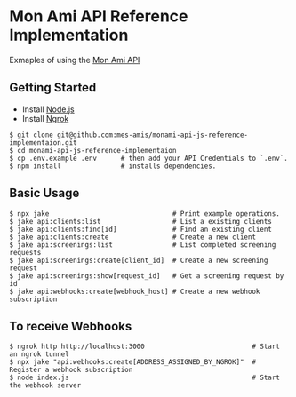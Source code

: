 # Mon Ami API Reference Implementation

Exmaples of using the [Mon Ami API](https://docs.monami.io/#introduction)

## Getting Started

- Install [Node.js](https://nodejs.org/en/learn/getting-started/how-to-install-nodejs)
- Install [Ngrok](https://ngrok.com/docs/getting-started/)

```
$ git clone git@github.com:mes-amis/monami-api-js-reference-implementaion.git
$ cd monami-api-js-reference-implementaion
$ cp .env.example .env      # then add your API Credentials to `.env`.
$ npm install               # installs dependencies.
```

## Basic Usage

```
$ npx jake                               # Print example operations.
$ jake api:clients:list                  # List a existing clients
$ jake api:clients:find[id]              # Find an existing client
$ jake api:clients:create                # Create a new client
$ jake api:screenings:list               # List completed screening requests
$ jake api:screenings:create[client_id]  # Create a new screening request
$ jake api:screenings:show[request_id]   # Get a screening request by id
$ jake api:webhooks:create[webhook_host] # Create a new webhook subscription
```

## To receive Webhooks

```
$ ngrok http http://localhost:3000                           # Start an ngrok tunnel
$ npx jake "api:webhooks:create[ADDRESS_ASSIGNED_BY_NGROK]"  # Register a webhook subscription
$ node index.js                                              # Start the webhook server
```
